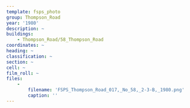 ```yaml
---
template: fsps_photo
group: Thompson_Road
year: '1980'
description: ~
buildings:
    - Thompson_Road/58_Thompson_Road
coordinates: ~
heading: ~
classification: ~
section: ~
cell: ~
film_roll: ~
files:
    -
        filename: 'FSPS_Thompson_Road_017,_No_58,_2-3-B,_1980.png'
        caption: ''
---
```

